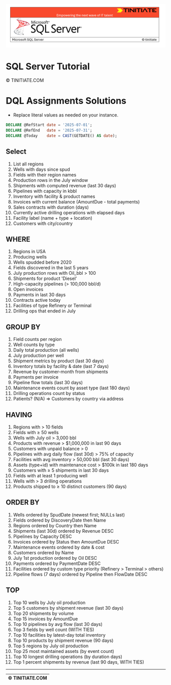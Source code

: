 ![SQL Server Tinitiate Image](../../../sqlserver-sql/sqlserver.png)

# SQL Server Tutorial

&copy; TINITIATE.COM

# DQL Assignments Solutions
* Replace literal values as needed on your instance.
```sql
DECLARE @RefStart date = '2025-07-01';
DECLARE @RefEnd   date = '2025-07-31';
DECLARE @Today    date = CAST(GETDATE() AS date);
```

## Select
1. List all regions
2. Wells with days since spud
3. Fields with their region names
4. Production rows in the July window
5. Shipments with computed revenue (last 30 days)
6. Pipelines with capacity in kbbl
7. Inventory with facility & product names
8. Invoices with current balance (AmountDue - total payments)
9. Sales contracts with duration (days)
10. Currently active drilling operations with elapsed days
11. Facility label (name + type + location)
12. Customers with city/country

## WHERE
1. Regions in USA
2. Producing wells
3. Wells spudded before 2020
4. Fields discovered in the last 5 years
5. July production rows with Oil_bbl > 100
6. Shipments for product 'Diesel'
7. High-capacity pipelines (> 100,000 bbl/d)
8. Open invoices
9. Payments in last 30 days
10. Contracts active today
11. Facilities of type Refinery or Terminal
12. Drilling ops that ended in July

## GROUP BY
1. Field counts per region
2. Well counts by type
3. Daily total production (all wells)
4. July production per well
5. Shipment metrics by product (last 30 days)
6. Inventory totals by facility & date (last 7 days)
7. Revenue by customer-month from shipments
8. Payments per invoice
9. Pipeline flow totals (last 30 days)
10. Maintenance events count by asset type (last 180 days)
11. Drilling operations count by status
12. Patients? (N/A) ⇒ Customers by country via address

## HAVING
1. Regions with > 10 fields
2. Fields with ≥ 50 wells
3. Wells with July oil > 3,000 bbl
4. Products with revenue > $1,000,000 in last 90 days
5. Customers with unpaid balance > 0
6. Pipelines with avg daily flow (last 30d) > 75% of capacity
7. Facilities with avg inventory > 50,000 bbl (last 30 days)
8. Assets (type+id) with maintenance cost > $100k in last 180 days
9. Customers with ≥ 5 shipments in last 30 days
10. Fields with at least 1 producing well
11. Wells with > 3 drilling operations
12. Products shipped to ≥ 10 distinct customers (90 days)

## ORDER BY
1. Wells ordered by SpudDate (newest first; NULLs last)
2. Fields ordered by DiscoveryDate then Name
3. Regions ordered by Country then Name
4. Shipments (last 30d) ordered by Revenue DESC
5. Pipelines by Capacity DESC
6. Invoices ordered by Status then AmountDue DESC
7. Maintenance events ordered by date & cost
8. Customers ordered by Name
9. July 1st production ordered by Oil DESC
10. Payments ordered by PaymentDate DESC
11. Facilities ordered by custom type priority (Refinery > Terminal > others)
12. Pipeline flows (7 days) ordered by Pipeline then FlowDate DESC

## TOP
1. Top 10 wells by July oil production
2. Top 5 customers by shipment revenue (last 30 days)
3. Top 20 shipments by volume
4. Top 15 invoices by AmountDue
5. Top 10 pipelines by avg flow (last 30 days)
6. Top 3 fields by well count (WITH TIES)
7. Top 10 facilities by latest-day total inventory
8. Top 10 products by shipment revenue (90 days)
9. Top 5 regions by July oil production
10. Top 25 most maintained assets (by event count)
11. Top 10 longest drilling operations (by duration days)
12. Top 1 percent shipments by revenue (last 90 days, WITH TIES)

***
| &copy; TINITIATE.COM |
|----------------------|
